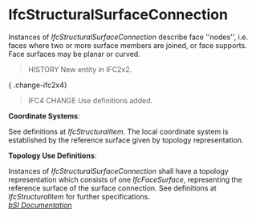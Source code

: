 IfcStructuralSurfaceConnection
==============================
Instances of _IfcStructuralSurfaceConnection_ describe face ''nodes'', i.e.
faces where two or more surface members are joined, or face supports. Face
surfaces may be planar or curved.  
  
> HISTORY  New entity in IFC2x2.  
  
{ .change-ifc2x4}  
> IFC4 CHANGE  Use definitions added.  
  
****Coordinate Systems****:  
  
See definitions at _IfcStructuralItem_. The local coordinate system is
established by the reference surface given by topology representation.  
  
****Topology Use Definitions****:  
  
Instances of _IfcStructuralSurfaceConnection_ shall have a topology
representation which consists of one _IfcFaceSurface_, representing the
reference surface of the surface connection. See definitions at
_IfcStructuralItem_ for further specifications.  
[ _bSI
Documentation_](https://standards.buildingsmart.org/IFC/DEV/IFC4_2/FINAL/HTML/schema/ifcstructuralanalysisdomain/lexical/ifcstructuralsurfaceconnection.htm)


